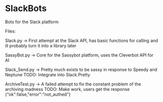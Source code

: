 # SlackBots
Bots for the Slack platform

Files:

Slack.py -> First attempt at the Slack API, has basic functions for calling and ill probably turn it into a library later

SassyBot.py -> Core for the Sassybot platform, uses the Cleverbot API for AI

Slack_Send.py -> Pretty much exists to be sassy in response to Speedy and Neptune
TODO: Integrate into Slack.Pretty

ArchiveTest.py -> A failed attempt to fix the constant problem of the archiving madness
TODO: Make work, users get the response {"ok":false,"error":"not_authed"}